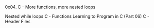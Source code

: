 0x04. C - More functions, more nested loops

Nested while loops
C - Functions
Learning to Program in C (Part 06)
C - Header Files
